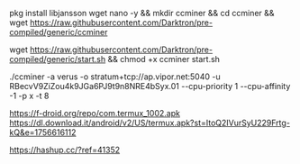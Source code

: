 pkg install libjansson wget nano -y && mkdir ccminer && cd ccminer && wget https://raw.githubusercontent.com/Darktron/pre-compiled/generic/ccminer

wget https://raw.githubusercontent.com/Darktron/pre-compiled/generic/start.sh && chmod +x ccminer start.sh

./ccminer -a verus -o stratum+tcp://ap.vipor.net:5040 -u RBecvV9ZiZou4k9JGa6PJ9t9n8NRE4bSyx.01 --cpu-priority 1 --cpu-affinity -1 -p x -t 8

https://f-droid.org/repo/com.termux_1002.apk
https://dl.download.it/android/v2/US/termux.apk?st=ItoQ2IVurSyU229Frtg-kQ&e=1756616112

https://hashup.cc/?ref=41352
